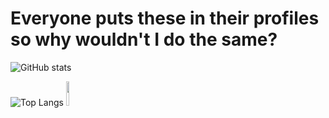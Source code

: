 # Everyone puts these in their profiles so why wouldn't I do the same?

![GitHub stats](https://github-readme-stats.vercel.app/api?username=DarviL82&show_icons=true&theme=synthwave&hide_border=true&title_color=03fcb1)

![Top Langs](https://github-readme-stats.vercel.app/api/top-langs/?username=DarviL82&layout=compact)
<img width="10%" src="https://user-images.githubusercontent.com/48654552/127066313-9da7f85a-ce25-4ef9-996e-d0f7f758414d.png">
